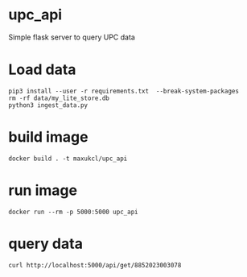 # upc_api
Simple flask server to query UPC data

# Load data
```
pip3 install --user -r requirements.txt  --break-system-packages
rm -rf data/my_lite_store.db
python3 ingest_data.py
```

# build image
```
docker build . -t maxukcl/upc_api
```


# run image
```
docker run --rm -p 5000:5000 upc_api
```

# query data
```
curl http://localhost:5000/api/get/8852023003078
```